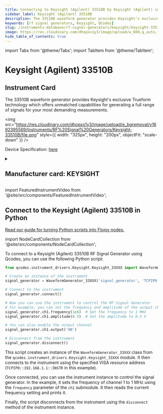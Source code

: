 ```yaml
---
title: Connecting to Keysight (Agilent) 33510B by Keysight (Agilent) in Python
sidebar_label: Keysight (Agilent) 33510B
description: The 33510B waveform generator provides Keysight's exclusive Trueform technology which offers unmatched capabilities for generating a full range of signals for your most demanding measurements.
keywords: [rf signal generators, Keysight, QCodes]
slug: /instruments-database/rf-signal-generators/keysight/keysight-33510b
image: https://res.cloudinary.com/dhopxs1y3/image/upload/w_600,q_auto,f_auto/e_bgremoval/v1692395569/Instruments/RF%20Signal%20Generators/Keysight-33510B/file.jpg
hide_table_of_contents: true
---
```


import Tabs from '@theme/Tabs';
import TabItem from '@theme/TabItem';

# Keysight (Agilent) 33510B

## Instrument Card

<div className="flex">

<div>

The 33510B waveform generator provides Keysight's exclusive Trueform technology which offers unmatched capabilities for generating a full range of signals for your most demanding measurements.

</div>

<img src="https://res.cloudinary.com/dhopxs1y3/image/upload/e_bgremoval/v1692395569/Instruments/RF%20Signal%20Generators/Keysight-33510B/file.png" style={{ width: "325px", height: "200px", objectFit: "scale-down" }} />

</div>

<div className="flex text-center">

<p>Device Specification: <a target="\_blank" href="https://www.keysight.com/us/en/assets/7018-05928/data-sheets/5992-2572.pdf">here</a></p>

</div>

<details style={{ marginTop: "15px"}}>
<summary><h2>Manufacturer card: KEYSIGHT</h2></summary>

<img src="https://res.cloudinary.com/dhopxs1y3/image/upload/v1692125973/Instruments/Vendor%20Logos/Keysight.png" style={{ width: "100%", height: "170px",objectFit: "scale-down" }} />

Keysight (Agilent) Technologies, or Keysight, is an American company that manufactures electronics test and measurement equipment and software.

<ul>
  <li>Headquarters: USA</li>
  <li>Yearly Revenue (millions, USD): 5420.0</li>
  <li>Vendor Website: <a href="https://www.keysight.com/us/en/home.html">here</a></li>
</ul>
</details>

import FeaturedInstrumentVideo from '@site/src/components/FeaturedInstrumentVideo';

<FeaturedInstrumentVideo category='RF_SIGNAL_GENERATORS' manufacturer='KEYSIGHT'></FeaturedInstrumentVideo>


## Connect to the Keysight (Agilent) 33510B in Python

[Read our guide for turning Python scripts into Flojoy nodes.](https://docs.flojoy.ai/contribution/blocks/custom-flojoy-block/)

import NodeCardCollection from '@site/src/components/NodeCardCollection';

<Tabs>

<TabItem value="Flojoy" label="Flojoy" className="flojoy-instrument-tabs">

<NodeCardCollection category='RF_SIGNAL_GENERATORS' manufacturer='KEYSIGHT'></NodeCardCollection>

</TabItem>
<TabItem value="QCodes" label="QCodes">

To connect to a Keysight (Agilent) 33510B RF Signal Generator using Qcodes, you can use the following Python script:

```python
from qcodes.instrument_drivers.Keysight.Keysight_33XXX import WaveformGenerator_33XXX

# Create an instance of the instrument
signal_generator = WaveformGenerator_33XXX('signal_generator', 'TCPIP0::192.168.1.1::INSTR')

# Connect to the instrument
signal_generator.connect()

# Now you can use the instrument to control the RF Signal Generator
# For example, you can set the frequency and amplitude of the output channel
signal_generator.ch1.frequency(1e6)  # Set the frequency to 1 MHz
signal_generator.ch1.amplitude(0.5)  # Set the amplitude to 0.5 V

# You can also enable the output channel
signal_generator.ch1.output('ON')

# Disconnect from the instrument
signal_generator.disconnect()
```

This script creates an instance of the `WaveformGenerator_33XXX` class from the `qcodes.instrument_drivers.Keysight.Keysight_33XXX` module. It then connects to the instrument using the specified VISA resource address (`TCPIP0::192.168.1.1::INSTR` in this example).

Once connected, you can use the instrument instance to control the signal generator. In the example, it sets the frequency of channel 1 to 1 MHz using the `frequency` parameter of the `ch1` submodule. It then reads the current frequency setting and prints it.

Finally, the script disconnects from the instrument using the `disconnect` method of the instrument instance.

</TabItem>
</Tabs>